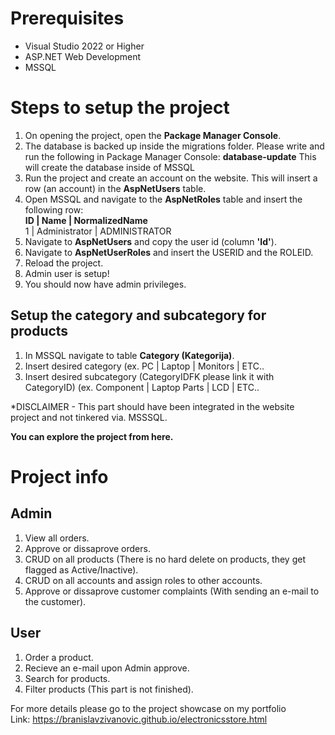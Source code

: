 # Prerequisites
<ul>
 <li>Visual Studio 2022 or Higher</li>
 <li>ASP.NET Web Development</li>
 <li>MSSQL</li>
</ul>

# Steps to setup the project
1. On opening the project, open the <b>Package Manager Console</b>.
2. The database is backed up inside the migrations folder. Please write and run the following in Package Manager Console: <b>database-update</b>
   This will create the database inside of MSSQL
3. Run the project and create an account on the website.
   This will insert a row (an account) in the <b>AspNetUsers</b> table.
5. Open MSSQL and navigate to the <b>AspNetRoles</b> table and insert the following row:<br>
   <b>ID | Name | NormalizedName</b><br>
   1  | Administrator | ADMINISTRATOR
6. Navigate to <b>AspNetUsers</b> and copy the user id (column <b>'Id'</b>).
7. Navigate to <b>AspNetUserRoles</b> and insert the USERID and the ROLEID.
8. Reload the project.
9. Admin user is setup!
10. You should now have admin privileges.

## Setup the category and subcategory for products
1. In MSSQL navigate to table <b>Category (Kategorija)</b>.
2. Insert desired category (ex. PC | Laptop | Monitors | ETC..
3. Insert desired subcategory (CategoryIDFK please link it with CategoryID) (ex. Component | Laptop Parts | LCD | ETC..

*DISCLAIMER - This part should have been integrated in the website project and not tinkered via. MSSSQL.

<b>You can explore the project from here.</b>

# Project info
## Admin
1. View all orders.
2. Approve or dissaprove orders.
3. CRUD on all products (There is no hard delete on products, they get flagged as Active/Inactive).
4. CRUD on all accounts and assign roles to other accounts.
5. Approve or dissaprove customer complaints (With sending an e-mail to the customer).

## User
1. Order a product.
2. Recieve an e-mail upon Admin approve.
3. Search for products.
4. Filter products (This part is not finished).

For more details please go to the project showcase on my portfolio<br>
Link: https://branislavzivanovic.github.io/electronicsstore.html
